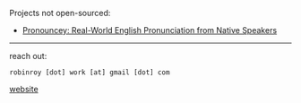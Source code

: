 Projects not open-sourced:
- [Pronouncey: Real-World English Pronunciation from Native Speakers](https://chromewebstore.google.com/detail/pronouncey-real-world-eng/kgjbnggfkdndfpcmngnfpikgjnhdaedn)

----

reach out:

```
robinroy [dot] work [at] gmail [dot] com
```

[website](https://robinroy.xyz/)
